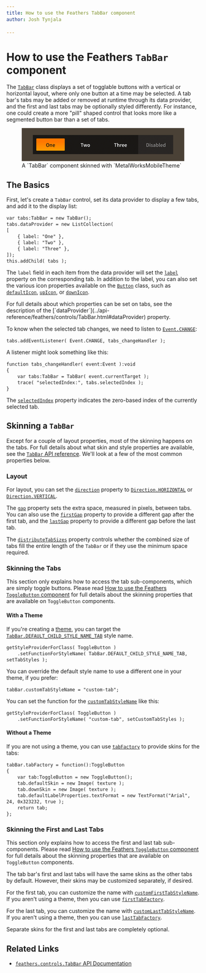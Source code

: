 ```yaml
---
title: How to use the Feathers TabBar component  
author: Josh Tynjala

---
```

# How to use the Feathers `TabBar` component

The [`TabBar`](../api-reference/feathers/controls/TabBar.html) class displays a set of togglable buttons with a vertical or horizontal layout, where only one button at a time may be selected. A tab bar's tabs may be added or removed at runtime through its data provider, and the first and last tabs may be optionally styled differently. For instance, one could create a more "pill" shaped control that looks more like a segmented button bar than a set of tabs.

<figure>
<img src="images/tab-bar.png" srcset="images/tab-bar@2x.png 2x" alt="Screenshot of a Feathers TabBar component" />
<figcaption>A `TabBar` component skinned with `MetalWorksMobileTheme`</figcaption>
</figure>

## The Basics

First, let's create a `TabBar` control, set its data provider to display a few tabs, and add it to the display list:

``` code
var tabs:TabBar = new TabBar();
tabs.dataProvider = new ListCollection(
[
    { label: "One" },
    { label: "Two" },
    { label: "Three" },
]);
this.addChild( tabs );
```

The `label` field in each item from the data provider will set the [`label`](../api-reference/feathers/controls/Button.html#label) property on the corresponding tab. In addition to the label, you can also set the various icon properties available on the [`Button`](../api-reference/feathers/controls/Button.html) class, such as [`defaultIcon`](../api-reference/feathers/controls/Button.html#defaultIcon), [`upIcon`](../api-reference/feathers/controls/Button.html#upIcon), or [`downIcon`](../api-reference/feathers/controls/Button.html#downIcon).

<aside class="info">For full details about which properties can be set on tabs, see the description of the [`dataProvider`](../api-reference/feathers/controls/TabBar.html#dataProvider) property.</aside>

To know when the selected tab changes, we need to listen to [`Event.CHANGE`](../api-reference/feathers/controls/TabBar.html#event:change):

``` code
tabs.addEventListener( Event.CHANGE, tabs_changeHandler );
```

A listener might look something like this:

``` code
function tabs_changeHandler( event:Event ):void
{
    var tabs:TabBar = TabBar( event.currentTarget );
    trace( "selectedIndex:", tabs.selectedIndex );
}
```

The [`selectedIndex`](../api-reference/feathers/controls/TabBar.html#selectedIndex) property indicates the zero-based index of the currently selected tab.

## Skinning a `TabBar`

Except for a couple of layout properties, most of the skinning happens on the tabs. For full details about what skin and style properties are available, see the [`TabBar` API reference](../api-reference/feathers/controls/TabBar.html). We'll look at a few of the most common properties below.

### Layout

For layout, you can set the [`direction`](../api-reference/feathers/controls/TabBar.html#direction) property to [`Direction.HORIZONTAL`](../api-reference/feathers/layout/Direction.html#HORIZONTAL) or [`Direction.VERTICAL`](../api-reference/feathers/layout/Direction.html#VERTICAL).

The [`gap`](../api-reference/feathers/controls/TabBar.html#gap) property sets the extra space, measured in pixels, between tabs. You can also use the [`firstGap`](../api-reference/feathers/controls/TabBar.html#firstGap) property to provide a different gap after the first tab, and the [`lastGap`](../api-reference/feathers/controls/TabBar.html#lastGap) property to provide a different gap before the last tab.

The [`distributeTabSizes`](../api-reference/feathers/controls/TabBar.html#distributeTabSizes) property controls whether the combined size of tabs fill the entire length of the `TabBar` or if they use the minimum space required.

### Skinning the Tabs

This section only explains how to access the tab sub-components, which are simply toggle buttons. Please read [How to use the Feathers `ToggleButton` component](toggle-button.html) for full details about the skinning properties that are available on `ToggleButton` components.

#### With a Theme

If you're creating a [theme](themes.html), you can target the [`TabBar.DEFAULT_CHILD_STYLE_NAME_TAB`](../api-reference/feathers/controls/TabBar.html#DEFAULT_CHILD_STYLE_NAME_TAB) style name.

``` code
getStyleProviderForClass( ToggleButton )
    .setFunctionForStyleName( TabBar.DEFAULT_CHILD_STYLE_NAME_TAB, setTabStyles );
```

You can override the default style name to use a different one in your theme, if you prefer:

``` code
tabBar.customTabStyleName = "custom-tab";
```

You can set the function for the [`customTabStyleName`](../api-reference/feathers/controls/TabBar.html#customTabStyleName) like this:

``` code
getStyleProviderForClass( ToggleButton )
    .setFunctionForStyleName( "custom-tab", setCustomTabStyles );
```

#### Without a Theme

If you are not using a theme, you can use [`tabFactory`](../api-reference/feathers/controls/TabBar.html#tabFactory) to provide skins for the tabs:

``` code
tabBar.tabFactory = function():ToggleButton
{
    var tab:ToggleButton = new ToggleButton();
    tab.defaultSkin = new Image( texture );
    tab.downSkin = new Image( texture );
    tab.defaultLabelProperties.textFormat = new TextFormat("Arial", 24, 0x323232, true );
    return tab;
};
```

### Skinning the First and Last Tabs

This section only explains how to access the first and last tab sub-components. Please read [How to use the Feathers `ToggleButton` component](toggle-button.html) for full details about the skinning properties that are available on `ToggleButton` components.

The tab bar's first and last tabs will have the same skins as the other tabs by default. However, their skins may be customized separately, if desired.

For the first tab, you can customize the name with [`customFirstTabStyleName`](../api-reference/feathers/controls/TabBar.html#customFirstTabStyleName). If you aren't using a theme, then you can use [`firstTabFactory`](../api-reference/feathers/controls/TabBar.html#firstTabFactory).

For the last tab, you can customize the name with [`customLastTabStyleName`](../api-reference/feathers/controls/TabBar.html#customLastTabStyleName). If you aren't using a theme, then you can use [`lastTabFactory`](../api-reference/feathers/controls/TabBar.html#lastTabFactory).

Separate skins for the first and last tabs are completely optional.

## Related Links

-   [`feathers.controls.TabBar` API Documentation](../api-reference/feathers/controls/TabBar.html)